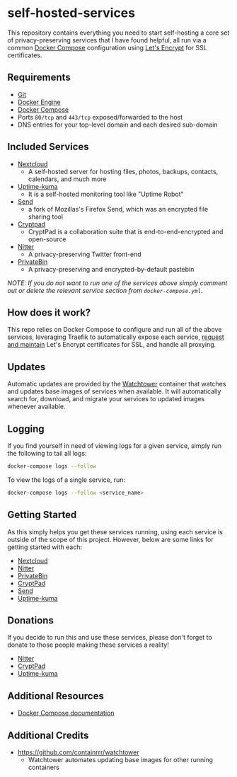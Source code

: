 # self-hosted-services

This repository contains everything you need to start self-hosting a core set of privacy-preserving services that I have found helpful, all run via a common [Docker Compose](https://docs.docker.com/compose/) configuration using [Let's Encrypt](https://letsencrypt.org/) for SSL certificates.

## Requirements

- [Git](https://git-scm.com/downloads)
- [Docker Engine](https://docs.docker.com/engine/install/)
- [Docker Compose](https://docs.docker.com/compose/install/)
- Ports `80/tcp` and `443/tcp` exposed/forwarded to the host
- DNS entries for your top-level domain and each desired sub-domain

## Included Services

- [Nextcloud](https://github.com/nextcloud/server)
  - A self-hosted server for hosting files, photos, backups, contacts, calendars, and much more
- [Uptime-kuma](https://github.com/louislam/uptime-kuma)
  - It is a self-hosted monitoring tool like "Uptime Robot"
- [Send](https://github.com/timvisee/send)
  - a fork of Mozillas's Firefox Send, which was an encrypted file sharing tool
- [Cryptpad](https://github.com/xwiki-labs/cryptpad)
  - CryptPad is a collaboration suite that is end-to-end-encrypted and open-source
- [Nitter](https://github.com/zedeus/nitter)
  - A privacy-preserving Twitter front-end
- [PrivateBin](https://privatebin.info/)
  - A privacy-preserving and encrypted-by-default pastebin

_NOTE: If you do not want to run one of the services above simply comment out or delete the relevant service section from `docker-compose.yml`._

## How does it work?

This repo relies on Docker Compose to configure and run all of the above services, leveraging Traefik to automatically expose each service, [request and maintain](https://doc.traefik.io/traefik/user-guides/docker-compose/acme-tls/) Let's Encrypt certificates for SSL, and handle all proxying.

## Updates

Automatic updates are provided by the [Watchtower](https://containrrr.dev/watchtower/) container that watches and updates base images of services when available. It will automatically search for, download, and migrate your services to updated images whenever available.

## Logging

If you find yourself in need of viewing logs for a given service, simply run the following to tail all logs:

```bash
docker-compose logs --follow
```

To view the logs of a single service, run:

```bash
docker-compose logs --follow <service_name>
```

## Getting Started

As this simply helps you get these services running, using each service is outside of the scope of this project. However, below are some links for getting started with each:

- [Nextcloud](https://docs.nextcloud.com/server/21/user_manual/en/)
- [Nitter](https://nitter.net/about)
- [PrivateBin](https://privatebin.info/)
- [CryptPad](https://docs.cryptpad.fr/en/index.html)
- [Send](https://github.com/timvisee/send/tree/master/docs)
- [Uptime-kuma](https://github.com/louislam/uptime-kuma/wiki/)

## Donations

If you decide to run this and use these services, please don't forget to donate to those people making these services a reality!

- [Nitter](https://github.com/zedeus/nitter#nitter)
- [CryptPad](https://github.com/xwiki-labs/cryptpad)
- [Uptime-kuma](https://opencollective.com/uptime-kuma)

## Additional Resources

- [Docker Compose documentation](https://docs.docker.com/compose/)

## Additional Credits

- https://github.com/containrrr/watchtower
  - Watchtower automates updating base images for other running containers

